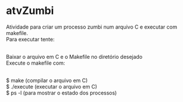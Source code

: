 # atvZumbi
Atividade para criar um processo zumbi num arquivo C e executar com makefile.<br>
Para executar tente:

  <br> Baixar o arquivo em C e o Makefile no diretório desejado
  <br> Execute o makefile com:
  
  <br>$ make (compilar o arquivo em C)
  <br>$ ./execute (executar o arquivo em C)
  <br>$ ps -l (para mostrar o estado dos processos)
